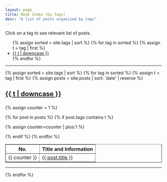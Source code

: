 ```yaml
---
layout: page
title: Book Index (by Tags)
desc: "A list of posts organized by tags"
---
```


Click on a tag to see relevant list of posts.

<ul class="tags">
{% assign sorted = site.tags | sort %}
{% for tag in sorted %}
  {% assign t = tag | first %}
  <li><a href="{{ site.baseurl }}/tag/#{{t | downcase | replace:" ","-" }}" class="newBtn">{{ t | downcase }}</a></li>
{% endfor %}
</ul>

---

{% assign sorted = site.tags | sort %}
{% for tag in sorted %}
  {% assign t = tag | first %}
  {% assign posts = site.posts  | sort: 'date' | reverse %}

<h2><a name="{{t | downcase | replace:" ","-" }}"></a><a class="internal" href="{{ site.baseurl }}/tag/#{{t | downcase | replace:" ","-" }}">{{ t | downcase }}</a></h2>

<table id="datatab3" summary="Table of readings" border="1">
<tr>
 <h3><b>
  <th>No.</th>
  <!--<th>Date-Read</th>-->
  <th>Title and Information</th>
  </b>
  </h3>
</tr>

<!---<ul>
{% for post in posts %}
  {% if post.tags contains t %}
  <li>
    <a href="{{ site.baseurl }}{{ post.url }}">{{ post.title }}</a>
    <span class="date">- {{ post.date | date: "%B %-d, %Y"  }}</span>
  </li>
  {% endif %}
{% endfor %}
</ul> -->


{% assign counter = 1 %}

{% for post in posts %}
  {% if post.tags contains t %}

<tr>
<td>{{ counter }}</td>
<!--<td><span class="date"> {{ post.date | date: "%Y, %-b, %-d "  }}</span></td> -->
<td><a href="{{ site.baseurl }}{{ post.url }}">{{ post.title }} </a></td>
</tr>

  {% assign counter=counter | plus:1 %}

  {% endif %}
{% endfor %}
</table>  

---

{% endfor %}
